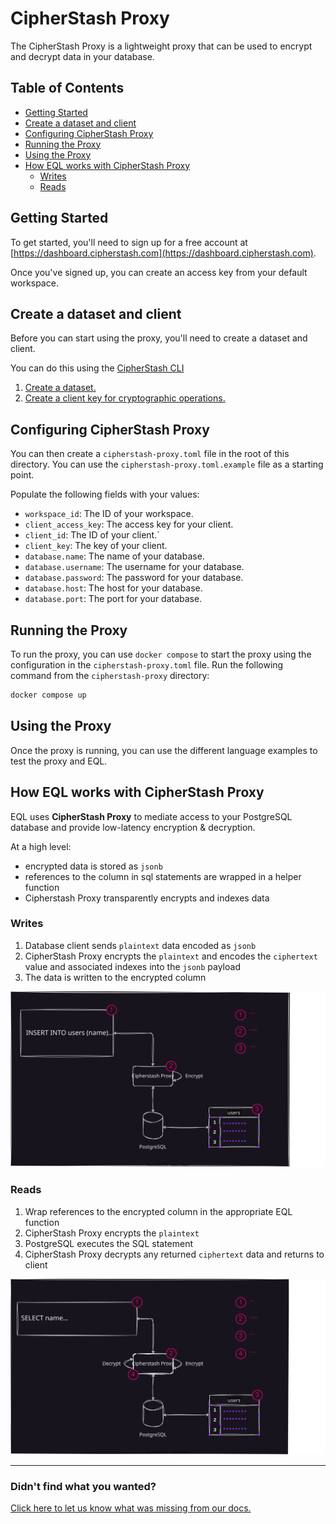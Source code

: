 # CipherStash Proxy

The CipherStash Proxy is a lightweight proxy that can be used to encrypt and decrypt data in your database.

## Table of Contents

- [Getting Started](#getting-started)
- [Create a dataset and client](#create-a-dataset-and-client)
- [Configuring CipherStash Proxy](#configuring-cipherstash-proxy)
- [Running the Proxy](#running-the-proxy)
- [Using the Proxy](#using-the-proxy)
- [How EQL works with CipherStash Proxy](#how-eql-works-with-cipherstash-proxy)
  - [Writes](#writes)
  - [Reads](#reads)

## Getting Started

To get started, you'll need to sign up for a free account at [https://dashboard.cipherstash.com](https://dashboard.cipherstash.com).

Once you've signed up, you can create an access key from your default workspace.

## Create a dataset and client

Before you can start using the proxy, you'll need to create a dataset and client.

You can do this using the [CipherStash CLI](https://cipherstash.com/docs/reference/cli)

1. [Create a dataset.](https://cipherstash.com/docs/how-to/creating-datasets)
1. [Create a client key for cryptographic operations.](https://cipherstash.com/docs/how-to/creating-clients)

## Configuring CipherStash Proxy

You can then create a `cipherstash-proxy.toml` file in the root of this directory. You can use the `cipherstash-proxy.toml.example` file as a starting point.

Populate the following fields with your values:

- `workspace_id`: The ID of your workspace.
- `client_access_key`: The access key for your client.
- `client_id`: The ID of your client.`
- `client_key`: The key of your client.
- `database.name`: The name of your database.
- `database.username`: The username for your database.
- `database.password`: The password for your database.
- `database.host`: The host for your database.
- `database.port`: The port for your database.

## Running the Proxy

To run the proxy, you can use `docker compose` to start the proxy using the configuration in the `cipherstash-proxy.toml` file.
Run the following command from the `cipherstash-proxy` directory:

```bash
docker compose up
```

## Using the Proxy

Once the proxy is running, you can use the different language examples to test the proxy and EQL.

## How EQL works with CipherStash Proxy

EQL uses **CipherStash Proxy** to mediate access to your PostgreSQL database and provide low-latency encryption & decryption.

At a high level:

- encrypted data is stored as `jsonb`
- references to the column in sql statements are wrapped in a helper function
- Cipherstash Proxy transparently encrypts and indexes data

### Writes

1. Database client sends `plaintext` data encoded as `jsonb`
1. CipherStash Proxy encrypts the `plaintext` and encodes the `ciphertext` value and associated indexes into the `jsonb` payload
1. The data is written to the encrypted column

![Insert](/diagrams/overview-insert.drawio.svg)

### Reads

1. Wrap references to the encrypted column in the appropriate EQL function
1. CipherStash Proxy encrypts the `plaintext`
1. PostgreSQL executes the SQL statement
1. CipherStash Proxy decrypts any returned `ciphertext` data and returns to client

![Select](/diagrams/overview-select.drawio.svg)

---

### Didn't find what you wanted?

[Click here to let us know what was missing from our docs.](https://github.com/cipherstash/encrypt-query-language/issues/new?template=docs-feedback.yml&title=[Docs:]%20Feedback%20on%20PROXY.md)
